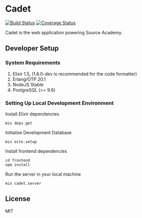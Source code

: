 # Cadet

[![Build Status](https://travis-ci.org/evansb/cadet.svg?branch=master&service=github)](https://travis-ci.org/evansb/cadet)
[![Coverage Status](https://coveralls.io/repos/github/evansb/cadet/badge.svg)](https://coveralls.io/github/evansb/cadet)

Cadet is the web application powering Source Academy.

## Developer Setup

### System Requirements

1. Elixir 1.5, (1.6.0-dev is recommended for the code formatter)
1. Erlang/OTP 20.1
1. NodeJS Stable
1. PostgreSQL (>= 9.6)

### Setting Up Local Development Environment

Install Elixir dependencies

    mix deps.get

Initialise Development Database

    mix ecto.setup

Install frontend dependencies

    cd frontend
    npm install

Run the server in your local machine

    mix cadet.server

## License

MIT
